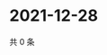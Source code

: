 # 2021-12-28

共 0 条

<!-- BEGIN WEIBO -->
<!-- 最后更新时间 Tue Dec 28 2021 12:19:16 GMT+0800 (China Standard Time) -->

<!-- END WEIBO -->
